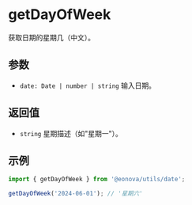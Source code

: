# getDayOfWeek

获取日期的星期几（中文）。

## 参数
- `date: Date | number | string`  输入日期。

## 返回值
- `string`  星期描述（如"星期一"）。

## 示例
```ts
import { getDayOfWeek } from '@eonova/utils/date';

getDayOfWeek('2024-06-01'); // '星期六'
``` 
